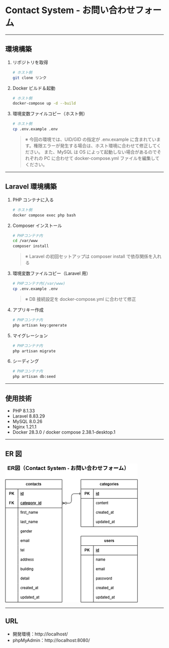 # Contact System - お問い合わせフォーム

---

## 環境構築

1. リポジトリを取得

   ```bash
   # ホスト側
   git clone リンク
   ```

2. Docker ビルド＆起動

   ```bash
   # ホスト側
   docker-compose up -d --build
   ```

3. 環境変数ファイルコピー（ホスト側）
   ```bash
   # ホスト側
   cp .env.example .env
   ```
   > ※ 今回の環境では、UID/GID の指定が .env.example に含まれています。権限エラーが発生する場合は、ホスト環境に合わせて修正してください。
   > また、MySQL は OS によって起動しない場合があるのでそれぞれの PC に合わせて docker-compose.yml ファイルを編集してください。

---

## Laravel 環境構築

1. PHP コンテナに入る

   ```bash
   # ホスト側
   docker compose exec php bash
   ```

2. Composer インストール

   ```bash
   # PHPコンテナ内
   cd /var/www
   composer install
   ```

   > ※ Laravel の初回セットアップは composer install で依存関係を入れる

3. 環境変数ファイルコピー（Laravel 用）
   ```bash
   # PHPコンテナ内(/var/www)
   cp .env.example .env
   ```
   > ※ DB 接続設定を docker-compose.yml に合わせて修正
4. アプリキー作成

   ```bash
   # PHPコンテナ内
   php artisan key:generate
   ```

5. マイグレーション

   ```bash
   # PHPコンテナ内
   php artisan migrate
   ```

6. シーディング
   ```bash
   # PHPコンテナ内
   php artisan db:seed
   ```

---

## 使用技術

- PHP 8.1.33
- Laravel 8.83.29
- MySQL 8.0.26
- Nginx 1.21.1
- Docker 28.3.0 / docker compose 2.38.1-desktop.1

---

## ER 図

![ER図](docs/er.png)

---

## URL

- 開発環境：http://localhost/
- phpMyAdmin：http://localhost:8080/
